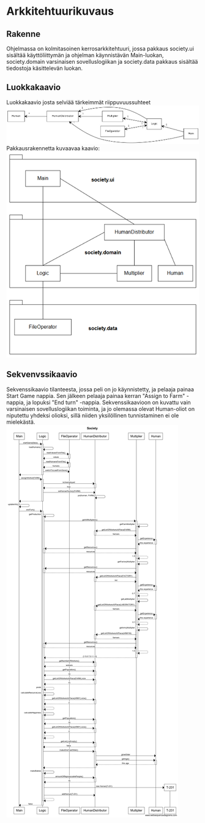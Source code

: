 # Arkkitehtuurikuvaus

## Rakenne
Ohjelmassa on kolmitasoinen kerrosarkkitehtuuri, jossa pakkaus society.ui sisältää käyttöliittymän ja ohjelman käynnistävän Main-luokan, society.domain varsinaisen sovelluslogiikan ja society.data pakkaus sisältää tiedostoja käsittelevän luokan.

## Luokkakaavio
Luokkakaavio josta selviää tärkeimmät riippuvuussuhteet
<img src="https://github.com/PinguKoodi/otm-harjoitustyo/blob/master/dokumentointi/Grafiikat/SocietyClassDiagramV2.jpg"/>
Pakkausrakennetta kuvaavaa kaavio:
<img src="https://github.com/PinguKoodi/otm-harjoitustyo/blob/master/dokumentointi/Grafiikat/SocietyPackageDiagram.png"/>

## Sekvenvssikaavio
Sekvenssikaavio tilanteesta, jossa peli on jo käynnistetty, ja pelaaja painaa Start Game nappia. Sen jälkeen pelaaja painaa kerran "Assign to Farm" -nappia, ja lopuksi "End turn" -nappia. Sekvenssikaavioon on kuvattu vain varsinaisen sovelluslogiikan toiminta, ja jo olemassa olevat Human-oliot on niputettu yhdeksi olioksi, sillä niiden yksilöllinen tunnistaminen ei ole mielekästä.
<img src="https://github.com/PinguKoodi/otm-harjoitustyo/blob/master/dokumentointi/Grafiikat/Society.png"/>
